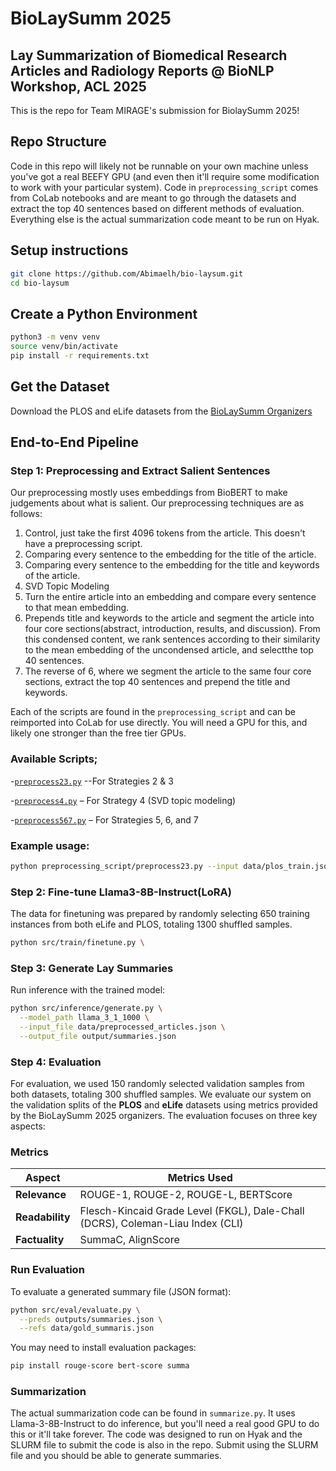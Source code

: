 # BioLaySumm 2025
## Lay Summarization of Biomedical Research Articles and Radiology Reports @ BioNLP Workshop, ACL 2025

This is the repo for Team MIRAGE's submission for BiolaySumm 2025!

## Repo Structure
Code in this repo will likely not be runnable on your own machine unless you've got a real BEEFY GPU (and even then it'll require some modification to work with your particular system). Code in `preprocessing_script` comes from CoLab notebooks and are meant to go through the datasets and extract the top 40 sentences based on different methods of evaluation. Everything else is the actual summarization code meant to be run on Hyak.

## Setup instructions

```bash
git clone https://github.com/Abimaelh/bio-laysum.git
cd bio-laysum
```
## Create a Python Environment

```bash
python3 -m venv venv
source venv/bin/activate
pip install -r requirements.txt
```

## Get the Dataset

Download the PLOS and eLife datasets from the [BioLaySumm Organizers](https://biolaysumm.org/#data)

## End-to-End Pipeline
### Step 1: Preprocessing and Extract Salient Sentences

Our preprocessing mostly uses embeddings from BioBERT to make judgements about what is salient. Our preprocessing techniques are as follows:
1. Control, just take the first 4096 tokens from the article. This doesn't have a preprocessing script.
2. Comparing every sentence to the embedding for the title of the article.
3. Comparing every sentence to the embedding for the title and keywords of the article.
4. SVD Topic Modeling
5. Turn the entire article into an embedding and compare every sentence to that mean embedding.
6. Prepends title and keywords to the article and segment the article into four core sections(abstract, introduction, results, and discussion). From this condensed content, 
   we rank sentences according to their similarity to the mean embedding of the uncondensed article, and selectthe top 40 sentences.
7. The reverse of 6, where we segment the article to the same four core sections, extract the top 40 sentences and prepend the title and keywords.

Each of the scripts are found in the `preprocessing_script` and can be reimported into CoLab for use directly. You will need a GPU for this, and likely one stronger than the free tier GPUs.

### Available Scripts;
-[`preprocess23.py`](./preprocessing_script/preprocess23.py) --For Strategies 2 & 3

-[`preprocess4.py`](./preprocessing_script/preprocess4.py) – For Strategy 4 (SVD topic modeling)

-[`preprocess567.py`](./preprocessing_script/preprocess567.py) – For Strategies 5, 6, and 7

### Example usage:
```bash
python preprocessing_script/preprocess23.py --input data/plos_train.json --output data/preprocessed_output.json
```
### Step 2: Fine-tune Llama3-8B-Instruct(LoRA)
The data for finetuning was prepared by randomly selecting 650 training instances from both eLife and PLOS, totaling 1300 shuffled samples.
 ```bash 
python src/train/finetune.py \
 ```

### Step 3: Generate Lay Summaries
Run inference with the trained model:
```bash 
python src/inference/generate.py \
  --model_path llama_3_1_1000 \
  --input_file data/preprocessed_articles.json \
  --output_file output/summaries.json                              
```

### Step 4: Evaluation
For evaluation, we used 150 randomly selected validation samples from both datasets, totaling 300 shuffled samples.
We evaluate our system on the validation splits of the **PLOS** and **eLife** datasets using metrics provided by the BioLaySumm 2025 organizers. The evaluation focuses on three key aspects:

### Metrics

| Aspect           | Metrics Used                                                                   |
|------------------|--------------------------------------------------------------------------------|
| **Relevance**    | ROUGE-1, ROUGE-2, ROUGE-L, BERTScore                                           |
| **Readability**  | Flesch-Kincaid Grade Level (FKGL), Dale-Chall (DCRS), Coleman-Liau Index (CLI) |
| **Factuality**   | SummaC, AlignScore                                                             |


### Run Evaluation
To evaluate a generated summary file (JSON format):
```bash 
python src/eval/evaluate.py \
  --preds outputs/summaries.json \
  --refs data/gold_summaris.json 
```

You may need to install evaluation packages:
```bash
pip install rouge-score bert-score summa
```


### Summarization
The actual summarization code can be found in `summarize.py`. It uses Llama-3-8B-Instruct to do inference, but you'll need a real good GPU to do this or it'll take forever. The code was designed to run on Hyak and the SLURM file to submit the code is also in the repo. Submit using the SLURM file and you should be able to generate summaries.
